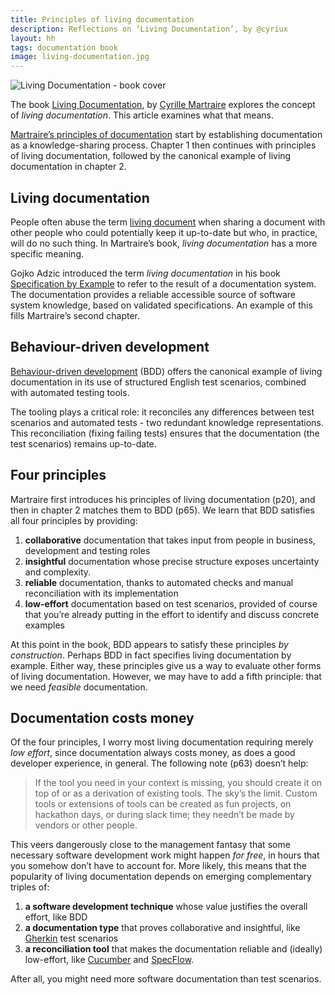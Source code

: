 ```yaml
---
title: Principles of living documentation
description: Reflections on ‘Living Documentation’, by @cyriux
layout: hh
tags: documentation book
image: living-documentation.jpg
---
```


![Living Documentation - book cover](living-documentation.jpg)

The book [Living Documentation](https://www.pearson.com/us/higher-education/program/Martraire-Living-Documentation-Continuous-Knowledge-Sharing-by-Design/PGM1724668.html),
by [Cyrille Martraire](http://cyrille.martraire.com/about/)
explores the concept of _living documentation_.
This article examines what that means.

[Martraire’s principles of documentation](martraire-documentation-principles)
start by establishing documentation as a knowledge-sharing process.
Chapter 1 then continues with principles  of living documentation, followed by the canonical example of living documentation in chapter 2.

## Living documentation

People often abuse the term [living document](https://en.wikipedia.org/wiki/Living_document)
when sharing a document with other people who could potentially keep it up-to-date but who, in practice, will do no such thing.
In Martraire’s book, _living documentation_ has a more specific meaning.

Gojko Adzic introduced the term _living documentation_ in his book
[Specification by Example](https://gojko.net/books/specification-by-example/)
to refer to the result of a documentation system.
The documentation provides a reliable accessible source of software system knowledge, based on validated specifications.
An example of this fills Martraire’s second chapter.

## Behaviour-driven development

[Behaviour-driven development](https://cucumber.io/docs/bdd/) (BDD)
offers the canonical example of living documentation in its use of structured English test scenarios, combined with automated testing tools.

The tooling plays a critical role: it reconciles any differences between test scenarios and automated tests - two redundant knowledge representations.
This reconciliation (fixing failing tests) ensures that the documentation (the test scenarios) remains up-to-date.

## Four principles

Martraire first introduces his principles of living documentation (p20), 
and then in chapter 2 matches them to BDD (p65).
We learn that BDD satisfies all four principles by providing:

1. **collaborative** documentation that takes input from people in business, development and testing roles
2. **insightful** documentation whose precise structure exposes uncertainty and complexity.
3. **reliable** documentation, thanks to automated checks and manual reconciliation with its implementation
4. **low-effort** documentation based on test scenarios, provided of course that you’re already putting in the effort to identify and discuss concrete examples

At this point in the book, BDD appears to satisfy these principles _by construction_.
Perhaps BDD in fact specifies living documentation by example.
Either way, these principles give us a way to evaluate other forms of living documentation.
However, we may have to add a fifth principle: that we need _feasible_ documentation.

## Documentation costs money

Of the four principles, I worry most living documentation requiring merely _low effort_,
since documentation always costs money, as does a good developer experience, in general.
The following note (p63) doesn’t help:

> If the tool you need in your context is missing, you should create it on top of or as a derivation of existing tools. 
> The sky’s the limit.
> Custom tools or extensions of tools can be created as fun projects, on hackathon days, or during slack time; they needn’t be made by vendors or other people.

This veers dangerously close to the management fantasy that some necessary software development work might happen _for free_, in hours that you somehow don’t have to account for.
More likely, this means that the popularity of living documentation depends on emerging complementary triples of:

1. **a software development technique** whose value justifies the overall effort, like BDD
2. **a documentation type** that proves collaborative and insightful, like [Gherkin](https://cucumber.io/docs/gherkin/) test scenarios
3. **a reconciliation tool** that makes the documentation reliable and (ideally) low-effort, like [Cucumber](https://cucumber.io) and [SpecFlow](https://specflow.org).

After all, you might need more software documentation than test scenarios.
